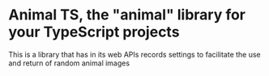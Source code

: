 # Animal TS, the "animal" library for your TypeScript projects

This is a library that has in its web APIs records settings to facilitate the use and return of random animal images
